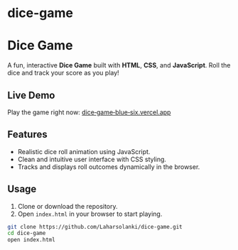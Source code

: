 # dice-game
# Dice Game

A fun, interactive **Dice Game** built with **HTML**, **CSS**, and **JavaScript**. Roll the dice and track your score as you play!

## Live Demo
Play the game right now: [dice‑game‑blue‑six.vercel.app](https://dice-game-blue-six.vercel.app)

## Features
- Realistic dice roll animation using JavaScript.
- Clean and intuitive user interface with CSS styling.
- Tracks and displays roll outcomes dynamically in the browser.

## Usage
1. Clone or download the repository.
2. Open `index.html` in your browser to start playing.

```bash
git clone https://github.com/Laharsolanki/dice-game.git
cd dice-game
open index.html
